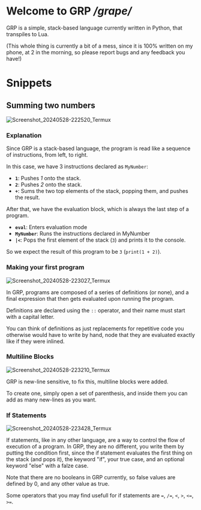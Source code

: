 # Welcome to GRP */grape/*

GRP is a simple, stack-based language currently written in Python, that transpiles to Lua.

(This whole thing is currently a bit of a mess, since it is 100% written on my phone, at 2 in the morning, so please report bugs and any feedback you have!)

# Snippets

## Summing two numbers
![Screenshot_20240528-222520_Termux](https://github.com/piravelha/GRP-language/assets/140568241/88aabf4a-33f9-493b-8efb-93418c841f11)


### Explanation
Since GRP is a stack-based language, the program is read like a sequence of instructions, from left, to right.

In this case, we have 3 instructions declared as `MyNumber`:
- **`1`**: Pushes *1* onto the stack.
- **`2`**: Pushes *2* onto the stack.
- **`+`**: Sums the two top elements of the stack, popping them, and pushes the result.

After that, we have the evaluation block, which is always the last step of a program.

- **`eval`**: Enters evaluation mode
- **`MyNumber`**: Runs the instructions declared in MyNumber
- **`|<`**: Pops the first element of the stack (`3`) and prints it to the console.

So we expect the result of this program to be `3` (`print(1 + 2)`).

### Making your first program
![Screenshot_20240528-223027_Termux](https://github.com/piravelha/GRP-language/assets/140568241/a1ee57e1-6621-4027-9d50-bbd1bc178d71)


In GRP, programs are composed of a series of definitions (or none), and a final expression that then gets evaluated upon running the program.

Definitions are declared using the `::` operator, and their name must start with a capital letter.

You can think of definitions as just replacements for repetitive code you otherwise would have to write by hand, node that they are evaluated exactly like if they were inlined.

### Multiline Blocks
![Screenshot_20240528-223210_Termux](https://github.com/piravelha/GRP-language/assets/140568241/cceeb933-4393-44b4-8512-806a03ea6cb6)


GRP is new-line sensitive, to fix this, multiline blocks were added.

To create one, simply open a set of parenthesis, and inside them you can add as many new-lines as you want.

### If Statements
![Screenshot_20240528-223428_Termux](https://github.com/piravelha/GRP-language/assets/140568241/0dad86e8-b809-4e9a-953d-229baf488058)


If statements, like in any other language, are a way to control the flow of execution of a program. In GRP, they are no different, you write them by putting the condition first, since the if statement evaluates the first thing on the stack (and pops it), the keyword "if", your true case, and an optional keyword "else" with a falze case.

Note that there are no booleans in GRP currently, so false values are defined by 0, and any other value as true.

Some operators that you may find usefull for if statements are `=`, `/=`, `<`, `>`, `<=`, `>=`.
